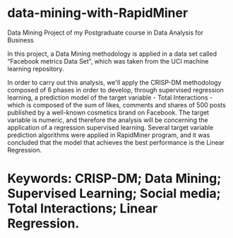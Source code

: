 # data-mining-with-RapidMiner
Data Mining Project of my Postgraduate course in Data Analysis for Business


In this project, a Data Mining methodology is applied in a data set called “Facebook metrics Data Set”, which was taken from the UCI machine learning repository.



In order to carry out this analysis, we'll apply the CRISP-DM methodology composed of 6 phases in order to develop, through supervised regression learning, a prediction model of the target variable - Total Interactions - which is composed of the sum of likes, comments and shares of 500 posts published by a well-known cosmetics brand on Facebook. 
The target variable is numeric, and therefore the analysis will be concerning the application of a regression supervised learning.
Several target variable prediction algorithms were applied in RapidMiner program, and it was concluded that the model that achieves the best performance is the Linear Regression.


# Keywords: CRISP-DM; Data Mining; Supervised Learning; Social media; Total Interactions; Linear Regression.
